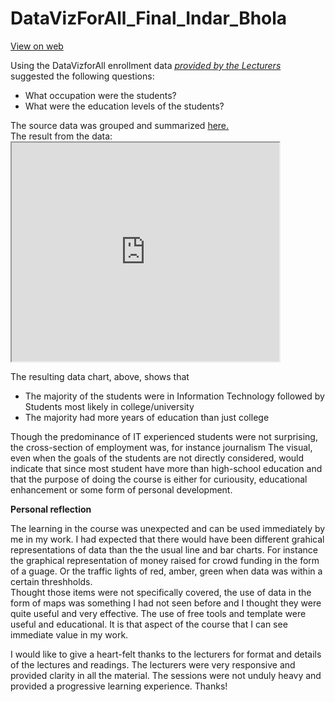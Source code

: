 # DataVizForAll_Final_Indar_Bhola

<a href="https://ibhola.github.io/DataVizForAll_Final_IB/" target="_blank">View on web</a>
<p/>
Using the DataVizforAll enrollment data <cite> <a href="https://docs.google.com/spreadsheets/d/1egX_akJccnCSzdk1aaDdtrEGe5HcaTrlOW-Yf6mJ3Uo/edit#gid=70869349" target="_blank"> provided by the Lecturers</a> </cite>suggested the following questions:
<ul>
<li>What occupation were the students?</li>
<li>What were the education levels of the students?</li>
</ul>
<p/>
The source data was grouped and summarized <a href="https://docs.google.com/spreadsheets/d/1xjRvft0Mt2Xb4r4Vy1wCGKezJ1LeDjmQspXxHduM-pg/pubhtml" target="_blank">here.</a><br/>
The result from the data:
<iframe src="https://docs.google.com/spreadsheets/d/1xjRvft0Mt2Xb4r4Vy1wCGKezJ1LeDjmQspXxHduM-pg/pubchart?oid=1060235457&format=interactive" width="85%" height="350"></iframe>

The resulting data chart, above, shows that
<ul>
<li> The majority of the students were in Information Technology followed by <br/>Students most likely in college/university</li>
<li> The majority had more years of education than just college</li>
</ul>
Though the predominance of IT experienced students were not surprising, the cross-section of employment was, for instance journalism
The visual, even when the goals of the students are not directly considered, would indicate that since most student have more than high-school education and that the purpose of doing the course is either for curiousity, educational enhancement or some form of personal development.
<p>
<b>Personal reflection</b>
</p>
The learning in the course was unexpected and can be used immediately by me in my work.
I had expected that there would have been different grahical representations of data than the the usual line and bar charts. For instance the graphical representation of money raised for crowd funding in the form of a guage. Or the traffic lights of red, amber, green when data was within a certain threshholds. <br/>
Thought those items were not specifically covered, the use of data in the form of maps was something I had not seen before and I thought they were quite useful and very effective. The use of free tools and template were useful and educational. It is that aspect of the course that I can see immediate value in my work.
<p>
I would like to give a heart-felt thanks to the lecturers for format and details of the lectures and readings. The lecturers were very responsive and provided clarity in all the material. The sessions were not unduly heavy and provided a progressive learning experience. Thanks!</p>
